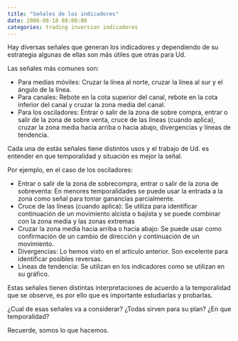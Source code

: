```yaml
---
title: "Señales de los indicadores"
date: 2008-08-18 08:00:00
categories: trading inversion indicadores
---
```

Hay diversas señales que generan los indicadores y dependiendo de su estrategia algunas de ellas son más útiles que otras para Ud.

Las señales más comunes son:

- Para medias móviles: Cruzar la línea al norte, cruzar la línea al sur y el ángulo de la línea.
- Para canales: Rebote en la cota superior del canal, rebote en la cota inferior del canal y cruzar la zona media del canal.
- Para los osciladores: Entrar o salir  de la zona de sobre compra, entrar o salir de la zona de sobre venta, cruce de las líneas (cuando aplica), cruzar la zona media hacia arriba o hacia abajo, divergencias y líneas de tendencia.

Cada una de estás señales tiene distintos usos y el trabajo de Ud. es entender en que temporalidad y situación es mejor la señal.

Por ejemplo, en el caso de los osciladores:

- Entrar o salir  de la zona de sobrecompra, entrar o salir de la zona de sobreventa: En menores temporalidades se puede usar la entrada a la zona como señal para tomar ganancias parcialmente.
- Cruce de las líneas (cuando aplica): Se utiliza para identificar continuación de un movimiento alcista o bajista y se puede combinar con la zona media y las zonas extremas
- Cruzar la zona media hacia arriba o hacia abajo: Se puede usar como confirmación de un cambio de dirección y continuación de un movimiento.
- Divergencias: Lo hemos visto en el artículo anterior. Son excelente para identificar posibles reversas.
- Líneas de tendencia: Se utilizan en los indicadores como se utilizan en su gráfico.

Estas señales tienen distintas interpretaciones de acuerdo a la temporalidad que se observe, es por ello que es importante estudiarlas y probarlas.

¿Cual de esas señales va a considerar? ¿Todas sirven para su plan? ¿En que temporalidad?

Recuerde, somos lo que hacemos.